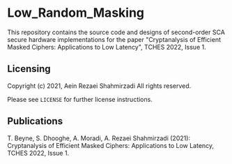 # Low_Random_Masking

This repository contains the source code and designs of second-order SCA secure hardware implementations
for the paper "Cryptanalysis of Efficient Masked Ciphers: Applications to Low Latency", TCHES 2022, Issue 1.

## Licensing
Copyright (c) 2021, Aein Rezaei Shahmirzadi
All rights reserved.

Please see `LICENSE` for further license instructions.

## Publications
T. Beyne, S. Dhooghe, A. Moradi, A. Rezaei Shahmirzadi (2021): Cryptanalysis of Efficient Masked Ciphers: Applications to Low Latency, TCHES 2022, Issue 1.
